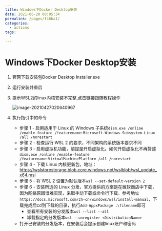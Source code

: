 ```yaml
---
title: Windows下Docker Desktop安装
date: 2021-06-20 00:05:34
permalink: /pages/f46ba1/
categories: 
  - actions
tags: 
  - 
---
```

# Windows下Docker Desktop安装





1. 官网下载安装包Docker Desktop Installer.exe

2. 运行安装并重启

3. 提示WSL2的linux内核安装不完整,点击链接跟随教程操作

   ![image-20210427020640967](https://io.storyxc.com/image-20210427020640967.png)

4. 执行指引中的命令

   - 步骤 1 - 启用适用于 Linux 的 Windows 子系统`dism.exe /online /enable-feature /featurename:Microsoft-Windows-Subsystem-Linux /all /norestart` 	
   -  步骤 2 - 检查运行 WSL 2 的要求，不同架构的系统版本要求不同
   - 步骤 3 - 启用虚拟机功能，前提是开启虚拟化，如何开启虚拟化不再赘述`dism.exe /online /enable-feature /featurename:VirtualMachinePlatform /all /norestart`
   - 步骤 4 - 下载 Linux 内核更新包，地址：https://wslstorestorage.blob.core.windows.net/wslblob/wsl_update_x64.msi
   - 步骤 5 - 将 WSL 2 设置为默认版本`wsl --set-default-version 2`
   - 步骤 6 - 安装所选的 Linux 分发，官方提供的方案是在微软商店中下载，因为网络原因很难实现，采取手动下载或命令行下载，参考地址`https://docs.microsoft.com/zh-cn/windows/wsl/install-manual`，下载完成后cd到下载的目录，执行`Add-AppxPackage .\filename`即可
     - 查看所有安装的分发版本`wsl --list --all`
     - 卸载指定的分发版本`wsl --unregister <DistributionName>`
   - 打开已安装的分发版本，在安装后会提示创建linux账户和密码